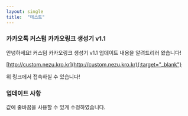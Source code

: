 ```yaml
---
layout: single
title:  "테스트"
---
```


### 카카오톡 커스텀 카카오링크 생성기 v1.1

안녕하세요!
커스텀 카카오링크 생성기 v1.1 업데이트 내용을 알려드리러 왔습니다!

[http://custom.nezu.kro.kr](http://custom.nezu.kro.kr){:target="_blank"}

위 링크에서 접속하실 수 있습니다!


### 업데이트 사항

값에 줄바꿈을 사용할 수 있게 수정하였습니다.
